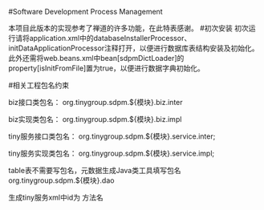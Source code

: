 #Software Development Process Management

本项目此版本的实现参考了禅道的许多功能，在此特表感谢。
#初次安装
初次运行请将application.xml中的databaseInstallerProcessor、initDataApplicationProcessor注释打开，以便进行数据库表结构安装及初始化。
此外还需将web.beans.xml中bean[sdpmDictLoader]的property[isInitFromFile]置为true，以便进行数据字典初始化。

#相关工程包名约束

biz接口类包名：
org.tinygroup.sdpm.${模块}.biz.inter

biz实现类包名：
org.tinygroup.sdpm.${模块}.biz.impl

tiny服务接口类包名：
org.tinygroup.sdpm.${模块}.service.inter;

tiny服务实现类包名：
org.tinygroup.sdpm.${模块}.service.impl;

table表不需要写包名，元数据生成Java类工具填写包名
org.tinygroup.sdpm.${模块}.dao

生成tiny服务xml中id为 方法名
